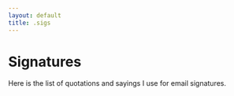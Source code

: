 ```yaml
---
layout: default
title: .sigs
---
```


# Signatures

Here is the list of quotations and sayings I use for email signatures.

<!--#include virtual="sigs.rbx"-->
